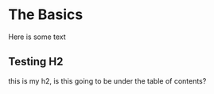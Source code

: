 # The Basics

Here is some text


## Testing H2
this is my h2, is this going to be under the table of contents?



